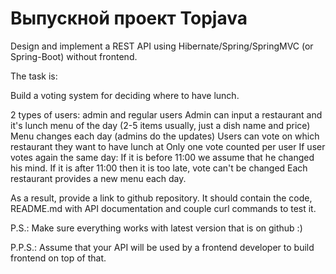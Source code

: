 # Выпускной проект Topjava

Design and implement a REST API using Hibernate/Spring/SpringMVC (or Spring-Boot) without frontend.

The task is:

Build a voting system for deciding where to have lunch.

2 types of users: admin and regular users
Admin can input a restaurant and it's lunch menu of the day (2-5 items usually, just a dish name and price)
Menu changes each day (admins do the updates)
Users can vote on which restaurant they want to have lunch at
Only one vote counted per user
If user votes again the same day:
If it is before 11:00 we assume that he changed his mind.
If it is after 11:00 then it is too late, vote can't be changed
Each restaurant provides a new menu each day.

As a result, provide a link to github repository. It should contain the code, README.md with API documentation and couple curl commands to test it.

P.S.: Make sure everything works with latest version that is on github :)

P.P.S.: Assume that your API will be used by a frontend developer to build frontend on top of that.

